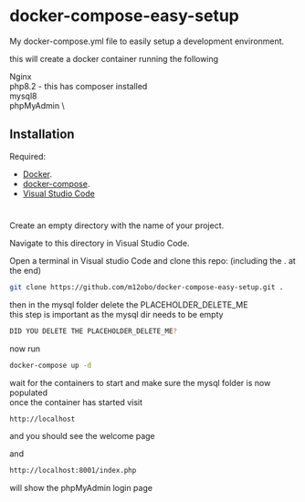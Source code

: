 
# docker-compose-easy-setup

My docker-compose.yml file to easily setup a development environment.

this will create a docker container running the following

Nginx \
php8.2 - this has composer installed \
mysql8 \
phpMyAdmin \

## Installation

Required:
- [Docker](https://docs.docker.com/engine/install/).
- [docker-compose](https://docs.docker.com/compose/install/).
- [Visual Studio Code](https://code.visualstudio.com)

# 
Create an empty directory with the name of your project.

Navigate to this directory in Visual Studio Code.

Open a terminal in Visual studio Code and clone this repo: (including the . at the end)

```bash
git clone https://github.com/m12obo/docker-compose-easy-setup.git .
```
then in the mysql folder delete the PLACEHOLDER_DELETE_ME\
this step is important as the mysql dir needs to be empty

```bash
DID YOU DELETE THE PLACEHOLDER_DELETE_ME?
```
now run 

```bash
docker-compose up -d
```

wait for the containers to start and make sure the mysql folder is now populated\
once the container has started visit 

```bash
http://localhost
```
and you should see the welcome page

and 

```bash
http://localhost:8001/index.php
```
will show the phpMyAdmin login page






    